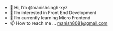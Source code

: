 - 👋 Hi, I’m @manishsingh-xyz
- 👀 I’m interested in Front End Development
- 🌱 I’m currently learning Micro Frontend
- 📫 How to reach me ... manish8081@gmail.com

<!---
manishsingh-xyz/manishsingh-xyz is a ✨ special ✨ repository because its `README.md` (this file) appears on your GitHub profile.
You can click the Preview link to take a look at your changes.
--->
